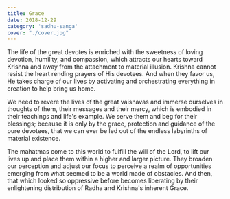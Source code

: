```yaml
---
title: Grace
date: 2018-12-29
category: 'sadhu-sanga'
cover: "./cover.jpg"
---
```


The life of the great devotes is enriched with the sweetness of loving devotion, humility, and compassion, which attracts our hearts toward Krishna and away from the attachment to material illusion. Krishna cannot resist the heart rending prayers of His devotees. And when they favor us, He takes charge of our lives by activating and orchestrating everything in creation to help bring us home.

We need to revere the lives of the great vaisnavas and immerse ourselves in thoughts of them, their messages and their mercy, which is embodied in their teachings and life's example. We serve them and beg for their blessings; because it is only by the grace, protection and guidance of the pure devotees, that we can ever be led out of the endless labyrinths of material existence.

The mahatmas come to this world to fulfill the will of the Lord, to lift our lives up and place them within a higher and larger picture. They broaden our perception and adjust our focus to perceive a realm of opportunities emerging from what seemed to be a world made of obstacles. And then, that which looked so oppressive before becomes liberating by their enlightening distribution of Radha and Krishna's inherent Grace.